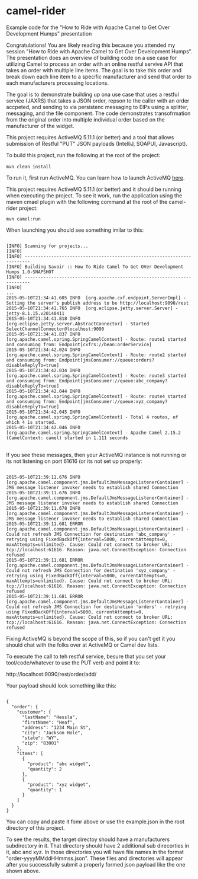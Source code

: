 # camel-rider
Example code for the "How to Ride with Apache Camel to Get Over Development Humps" presentation

Congratulations! You are likely reading this because you attended my session "How to Ride with Apache Camel to Get Over Development Humps".  The presentation does an overview of building code on a use case for utilizing Camel to process an order with an online restful servive API that takes an order with multiple line items.  The goal is to take this order and break down each line item to a specific manufacturer and send that order to each manufacturers processing locations.

The goal is to demonstrate building up ona use case that uses a restful service (JAXRS) that takes a JSON order, repson to the caller with an order accpeted, and sending to via persistenc messaging to EIPs using a splitter, messaging, and the file component.  The code demonstrates transofrmation from the original order into multiple individual order based on the manufacturer of the widget.

This project requires ActiveMQ 5.11.1 (or better) and a tool that allows submission of Restful "PUT" JSON payloads (IntelliJ, SOAPUI, Javascript).

To build this project, run the following at the root of the project:
 
<pre><code>mvn clean install</code> </pre>

To run it, first run ActiveMQ.  You can learn how to launch ActiveMQ [here](http://activemq.apache.org/getting-started.html#GettingStarted-StartingActiveMQ).

This project requires ActiveMQ 5.11.1 (or better) and it should be running when executing the project.  To see it work, run the application using the maven cmael plugin with the following command at the root of the camel-rider project:

<pre><code>mvn camel:run</code></pre>

When launching you should see something imilar to this:

<pre>
<code>
[INFO] Scanning for projects...
[INFO]                                                                         
[INFO] ------------------------------------------------------------------------
[INFO] Building Savoir :: How To Ride Camel To Get OVer Development Humps 1.0-SNAPSHOT
[INFO] ------------------------------------------------------------------------
[INFO] 
...
2015-05-10T21:34:41.605 INFO  [org.apache.cxf.endpoint.ServerImpl] - Setting the server's publish address to be http://localhost:9090/rest
2015-05-10T21:34:41.765 INFO  [org.eclipse.jetty.server.Server] - jetty-8.1.15.v20140411
2015-05-10T21:34:41.818 INFO  [org.eclipse.jetty.server.AbstractConnector] - Started SelectChannelConnector@localhost:9090
2015-05-10T21:34:41.837 INFO  [org.apache.camel.spring.SpringCamelContext] - Route: route1 started and consuming from: Endpoint[cxfrs://bean:orderService]
2015-05-10T21:34:42.024 INFO  [org.apache.camel.spring.SpringCamelContext] - Route: route2 started and consuming from: Endpoint[jmsConsumer://queue:orders?disableReplyTo=true]
2015-05-10T21:34:42.034 INFO  [org.apache.camel.spring.SpringCamelContext] - Route: route3 started and consuming from: Endpoint[jmsConsumer://queue:abc_company?disableReplyTo=true]
2015-05-10T21:34:42.044 INFO  [org.apache.camel.spring.SpringCamelContext] - Route: route4 started and consuming from: Endpoint[jmsConsumer://queue:xyz_company?disableReplyTo=true]
2015-05-10T21:34:42.045 INFO  [org.apache.camel.spring.SpringCamelContext] - Total 4 routes, of which 4 is started.
2015-05-10T21:34:42.046 INFO  [org.apache.camel.spring.SpringCamelContext] - Apache Camel 2.15.2 (CamelContext: camel) started in 1.111 seconds
</code>
</pre>

If you see these messages, then your ActiveMQ instance is not running or its not listening on port 61616 (or its not set up properly:

<pre><code>
2015-05-10T21:39:11.676 INFO  [org.apache.camel.component.jms.DefaultJmsMessageListenerContainer] - JMS message listener invoker needs to establish shared Connection
2015-05-10T21:39:11.676 INFO  [org.apache.camel.component.jms.DefaultJmsMessageListenerContainer] - JMS message listener invoker needs to establish shared Connection
2015-05-10T21:39:11.678 INFO  [org.apache.camel.component.jms.DefaultJmsMessageListenerContainer] - JMS message listener invoker needs to establish shared Connection
2015-05-10T21:39:11.681 ERROR [org.apache.camel.component.jms.DefaultJmsMessageListenerContainer] - Could not refresh JMS Connection for destination 'abc_company' - retrying using FixedBackOff{interval=5000, currentAttempts=0, maxAttempts=unlimited}. Cause: Could not connect to broker URL: tcp://localhost:61616. Reason: java.net.ConnectException: Connection refused
2015-05-10T21:39:11.681 ERROR [org.apache.camel.component.jms.DefaultJmsMessageListenerContainer] - Could not refresh JMS Connection for destination 'xyz_company' - retrying using FixedBackOff{interval=5000, currentAttempts=0, maxAttempts=unlimited}. Cause: Could not connect to broker URL: tcp://localhost:61616. Reason: java.net.ConnectException: Connection refused
2015-05-10T21:39:11.681 ERROR [org.apache.camel.component.jms.DefaultJmsMessageListenerContainer] - Could not refresh JMS Connection for destination 'orders' - retrying using FixedBackOff{interval=5000, currentAttempts=0, maxAttempts=unlimited}. Cause: Could not connect to broker URL: tcp://localhost:61616. Reason: java.net.ConnectException: Connection refused
</code></pre>

Fixing ActiveMQ is beyond the scope of this, so if you can't get it you should chat with the folks over at ActiveMQ or Camel dev lists.

To execute the call to teh restful service, besure that you set your tool/code/whatever to use the PUT verb and point it to:

http://localhost:9090/rest/order/add/

Your payload should look something like this:

<pre><code>
{
  "order": {
    "customer": {
      "lastName": "Hessla",
      "firstName": "Heaf",
      "address": "1234 Main St",
      "city": "Jackson Hole",
      "state": "WY",
      "zip": "83001"
    },
    "items": [
      {
        "product": "abc widget",
        "quantity": 2
      },
      {
        "product": "xyz widget",
        "quantity": 1
      }
    ]
  }
}
</code></pre>

You can copy and paste it fomr above or use the example.json in the root directory of this project.

To see the results, the target directoy should have a manufacturers subdirectory in it.  That directory should have 2 additional sub direcorties in it, abc and xyz.  In those directories you will have file names in the format "order-yyyyMMddHHmmss.json".  These files and directories will appear after you successfully submit a properly formed json payload like the one shown above.
